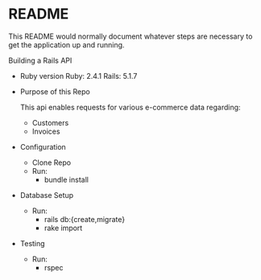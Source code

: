 # README

This README would normally document whatever steps are necessary to get the
application up and running.

Building a Rails API

* Ruby version
  Ruby: 2.4.1
  Rails: 5.1.7

* Purpose of this Repo

  This api enables requests for various e-commerce data regarding:
   - Customers
   - Invoices

* Configuration
  - Clone Repo
  - Run:
    - bundle install

* Database Setup
  - Run:
    - rails db:{create,migrate}
    - rake import

* Testing
  - Run:
    - rspec 
